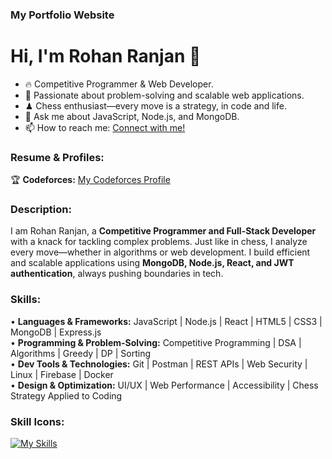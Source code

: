 ### My Portfolio Website  
# Hi, I'm Rohan Ranjan 👋  

- 🔥 Competitive Programmer & Web Developer.  
- 🚀 Passionate about problem-solving and scalable web applications.  
- ♟ Chess enthusiast—every move is a strategy, in code and life.  
- 💬 Ask me about JavaScript, Node.js, and MongoDB.  
- 📫 How to reach me: [Connect with me!](https://github.com/Rohan-Singhh)  


### **Resume & Profiles:**  
🏆 **Codeforces:** [My Codeforces Profile](https://codeforces.com/profile/paasha_bhai)  


### Description:  
I am Rohan Ranjan, a **Competitive Programmer and Full-Stack Developer** with a knack for tackling complex problems. Just like in chess, I analyze every move—whether in algorithms or web development. I build efficient and scalable applications using **MongoDB, Node.js, React, and JWT authentication**, always pushing boundaries in tech.  


### Skills:  
• **Languages & Frameworks:** JavaScript | Node.js | React | HTML5 | CSS3 | MongoDB | Express.js  
• **Programming & Problem-Solving:** Competitive Programming | DSA | Algorithms | Greedy | DP | Sorting  
• **Dev Tools & Technologies:** Git | Postman | REST APIs | Web Security | Linux | Firebase | Docker  
• **Design & Optimization:** UI/UX | Web Performance | Accessibility | Chess Strategy Applied to Coding  

### Skill Icons:  
[![My Skills](https://skillicons.dev/icons?i=js,html,css,nodejs,react,mongodb,git,linux,figma,docker)](https://skillicons.dev)    


